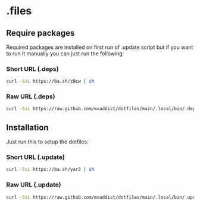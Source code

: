 # .files

## Require packages

Required packages are installed on first run of .update script but if you want
to run it manually you can just run the following:

### Short URL (.deps)

```sh
curl -SsL https://ba.sh/zNcw | sh
```

### Raw URL (.deps)

```sh
curl -SsL https://raw.github.com/mxaddict/dotfiles/main/.local/bin/.deps | sh
```

## Installation

Just run this to setup the dotfiles:

### Short URL (.update)

```sh
curl -SsL https://ba.sh/yar3 | sh
```

### Raw URL (.update)

```sh
curl -SsL https://raw.github.com/mxaddict/dotfiles/main/.local/bin/.update | sh
```
